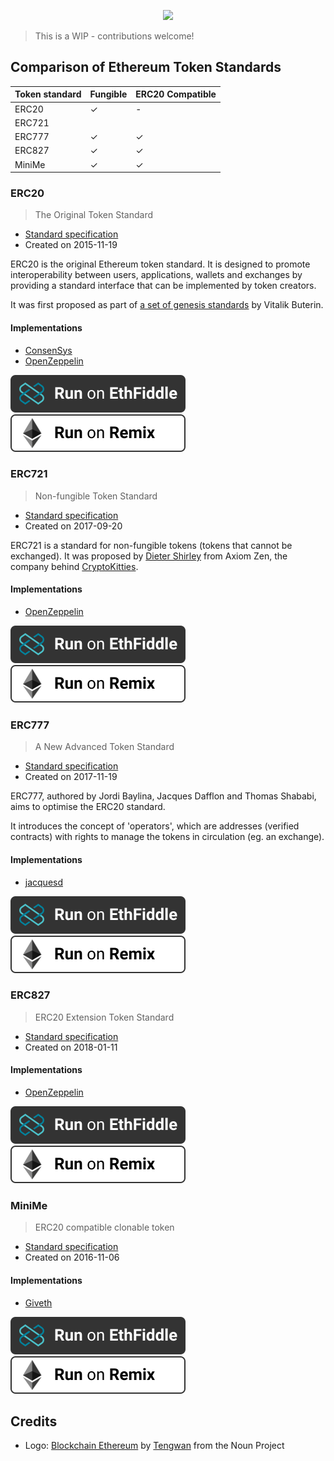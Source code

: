 <p align='center'>
  <img src='https://user-images.githubusercontent.com/1913316/35437267-8bf59230-0289-11e8-98a1-0b2935ddb89e.png' width='200'/>
</p>

> This is a WIP - contributions welcome!

## Comparison of Ethereum Token Standards

| Token standard | Fungible | ERC20 Compatible |
| :------------- | :------- | :--------------- |
| ERC20 | ✓ | - |
| ERC721 |  |  |
| ERC777 | ✓ | ✓ |
| ERC827 | ✓ | ✓ |
| MiniMe | ✓ | ✓ |

### ERC20

> The Original Token Standard

- [Standard specification](https://github.com/ethereum/EIPs/blob/master/EIPS/eip-20.md)
- Created on 2015-11-19

ERC20 is the original Ethereum token standard. It is designed to promote
interoperability between users, applications, wallets and exchanges by providing
a standard interface that can be implemented by token creators.

It was first proposed as part of
[a set of genesis standards](https://github.com/ethereum/wiki/wiki/Standardized_Contract_APIs/499c882f3ec123537fc2fccd57eaa29e6032fe4a#currency)
by Vitalik Buterin.

#### Implementations
- [ConsenSys](https://github.com/ConsenSys/Tokens/tree/master/contracts/eip20)
- [OpenZeppelin](https://github.com/OpenZeppelin/zeppelin-solidity/tree/master/contracts/token/ERC20)

[![Run on EthFiddle](static/ethfiddle.svg)](https://ethfiddle.com/)
[![Run on Remix](static/remix.svg)](https://remix.ethereum.org/)

### ERC721

> Non-fungible Token Standard

- [Standard specification](https://github.com/ethereum/EIPs/issues/721)
- Created on 2017-09-20

ERC721 is a standard for non-fungible tokens (tokens that cannot be exchanged).
It was proposed by [Dieter Shirley](https://github.com/dete) from Axiom Zen, the
company behind [CryptoKitties](https://www.cryptokitties.co/).

#### Implementations
- [OpenZeppelin](https://github.com/OpenZeppelin/zeppelin-solidity/tree/master/contracts/token/ERC721)

[![Run on EthFiddle](static/ethfiddle.svg)](https://ethfiddle.com/)
[![Run on Remix](static/remix.svg)](https://remix.ethereum.org/)

### ERC777

> A New Advanced Token Standard

- [Standard specification](https://github.com/ethereum/EIPs/issues/777)
- Created on 2017-11-19

ERC777, authored by Jordi Baylina, Jacques Dafflon and Thomas Shababi, aims to
optimise the ERC20 standard.

It introduces the concept of 'operators', which are addresses (verified
contracts) with rights to manage the tokens in circulation (eg. an exchange).

#### Implementations
- [jacquesd](https://github.com/jacquesd/eip777/blob/master/contracts/ReferenceToken.sol)

[![Run on EthFiddle](static/ethfiddle.svg)](https://ethfiddle.com/)
[![Run on Remix](static/remix.svg)](https://remix.ethereum.org/)

### ERC827

> ERC20 Extension Token Standard

- [Standard specification](https://github.com/ethereum/EIPs/issues/827)
- Created on 2018-01-11

#### Implementations
- [OpenZeppelin](https://github.com/OpenZeppelin/zeppelin-solidity/tree/master/contracts/token/ERC827)

[![Run on EthFiddle](static/ethfiddle.svg)](https://ethfiddle.com/)
[![Run on Remix](static/remix.svg)](https://remix.ethereum.org/)

### MiniMe

> ERC20 compatible clonable token

- [Standard specification](https://github.com/Giveth/minime)
- Created on 2016-11-06

#### Implementations
- [Giveth](https://github.com/Giveth/minime/blob/master/contracts/MiniMeToken.sol)

[![Run on EthFiddle](static/ethfiddle.svg)](https://ethfiddle.com/)
[![Run on Remix](static/remix.svg)](https://remix.ethereum.org/)

## Credits

- Logo: [Blockchain Ethereum](https://thenounproject.com/tengwan/collection/cryptocurrency/?i=1506004#)
  by [Tengwan](https://thenounproject.com/tengwan/) from the Noun Project
